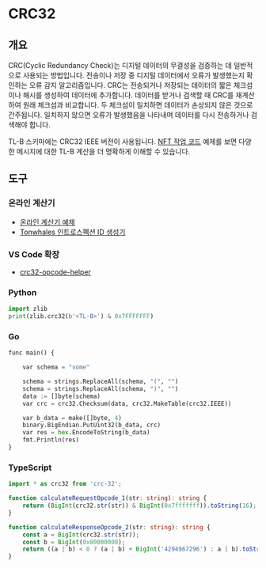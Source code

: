 # CRC32

## 개요

CRC(Cyclic Redundancy Check)는 디지털 데이터의 무결성을 검증하는 데 일반적으로 사용되는 방법입니다. 전송이나 저장 중 디지털 데이터에서 오류가 발생했는지 확인하는 오류 감지 알고리즘입니다. CRC는 전송되거나 저장되는 데이터의 짧은 체크섬이나 해시를 생성하여 데이터에 추가합니다. 데이터를 받거나 검색할 때 CRC를 재계산하여 원래 체크섬과 비교합니다. 두 체크섬이 일치하면 데이터가 손상되지 않은 것으로 간주됩니다. 일치하지 않으면 오류가 발생했음을 나타내며 데이터를 다시 전송하거나 검색해야 합니다.

TL-B 스키마에는 CRC32 IEEE 버전이 사용됩니다. [NFT 작업 코드](https://github.com/ton-blockchain/TEPs/blob/master/text/0062-nft-standard.md#tl-b-schema) 예제를 보면 다양한 메시지에 대한 TL-B 계산을 더 명확하게 이해할 수 있습니다.

## 도구

### 온라인 계산기

- [온라인 계산기 예제](https://emn178.github.io/online-tools/crc32.html)
- [Tonwhales 인트로스펙션 ID 생성기](https://tonwhales.com/tools/introspection-id)

### VS Code 확장

- [crc32-opcode-helper](https://marketplace.visualstudio.com/items?itemName=Gusarich.crc32-opcode-helper)

### Python

```python
import zlib
print(zlib.crc32(b'<TL-B>') & 0x7FFFFFFF)
```

### Go

```python
func main() {

	var schema = "some"

	schema = strings.ReplaceAll(schema, "(", "")
	schema = strings.ReplaceAll(schema, ")", "")
	data := []byte(schema)
	var crc = crc32.Checksum(data, crc32.MakeTable(crc32.IEEE))

	var b_data = make([]byte, 4)
	binary.BigEndian.PutUint32(b_data, crc)
	var res = hex.EncodeToString(b_data)
	fmt.Println(res)
}
```

### TypeScript

```typescript
import * as crc32 from 'crc-32';

function calculateRequestOpcode_1(str: string): string {
    return (BigInt(crc32.str(str)) & BigInt(0x7fffffff)).toString(16);
}

function calculateResponseOpcode_2(str: string): string {
    const a = BigInt(crc32.str(str));
    const b = BigInt(0x80000000);
    return ((a | b) < 0 ? (a | b) + BigInt('4294967296') : a | b).toString(16);
}
```

